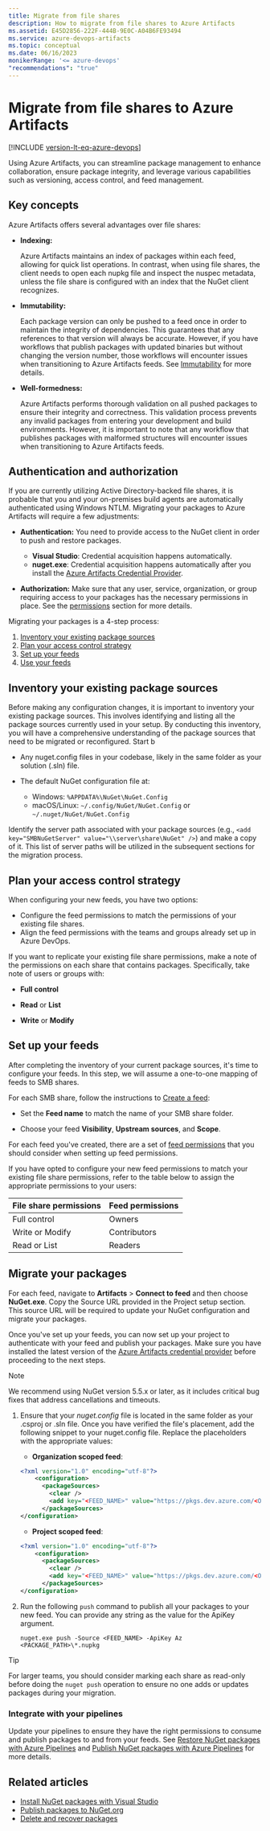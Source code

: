 ```yaml
---
title: Migrate from file shares
description: How to migrate from file shares to Azure Artifacts
ms.assetid: E45D2856-222F-444B-9E0C-A04B6FE93494
ms.service: azure-devops-artifacts
ms.topic: conceptual
ms.date: 06/16/2023
monikerRange: '<= azure-devops'
"recommendations": "true"
---
```


# Migrate from file shares to Azure Artifacts

[!INCLUDE [version-lt-eq-azure-devops](../../includes/version-lt-eq-azure-devops.md)]

Using Azure Artifacts, you can streamline package management to enhance collaboration, ensure package integrity, and leverage various capabilities such as versioning, access control, and feed management.

## Key concepts

Azure Artifacts offers several advantages over file shares:

- **Indexing:**

    Azure Artifacts maintains an index of packages within each feed, allowing for quick list operations. In contrast, when using file shares, the client needs to open each nupkg file and inspect the nuspec metadata, unless the file share is configured with an index that the NuGet client recognizes.

- **Immutability:** 

    Each package version can only be pushed to a feed once in order to maintain the integrity of dependencies. This guarantees that any references to that version will always be accurate. However, if you have workflows that publish packages with updated binaries but without changing the version number, those workflows will encounter issues when transitioning to Azure Artifacts feeds. See [Immutability](../artifacts-key-concepts.md#immutability) for more details.

- **Well-formedness:** 

    Azure Artifacts performs thorough validation on all pushed packages to ensure their integrity and correctness. This validation process prevents any invalid packages from entering your development and build environments. However, it is important to note that any workflow that publishes packages with malformed structures will encounter issues when transitioning to Azure Artifacts feeds.

## Authentication and authorization

If you are currently utilizing Active Directory-backed file shares, it is probable that you and your on-premises build agents are automatically authenticated using Windows NTLM. Migrating your packages to Azure Artifacts will require a few adjustments:

- **Authentication:** You need to provide access to the NuGet client in order to push and restore packages.
  - **Visual Studio**: Credential acquisition happens automatically.
  - **nuget.exe**: Credential acquisition happens automatically after you install the [Azure Artifacts Credential Provider](../nuget/nuget-exe.md).

- **Authorization:** Make sure that any user, service, organization, or group requiring access to your packages has the necessary permissions in place. See the [permissions](#plan-your-access-control-strategy) section for more details.


Migrating your packages is a 4-step process:

1. [Inventory your existing package sources](#inventory-your-existing-package-sources)
1. [Plan your access control strategy](#plan-your-access-control-strategy)
1. [Set up your feeds](#set-up-your-feeds)
1. [Use your feeds](#use-your-feeds)

## Inventory your existing package sources

Before making any configuration changes, it is important to inventory your existing package sources. This involves identifying and listing all the package sources currently used in your setup. By conducting this inventory, you will have a comprehensive understanding of the package sources that need to be migrated or reconfigured. Start b

- Any nuget.config files in your codebase, likely in the same folder as your solution (.sln) file.

- The default NuGet configuration file at:
  - Windows: `%APPDATA%\NuGet\NuGet.Config`
  - macOS/Linux: `~/.config/NuGet/NuGet.Config` or `~/.nuget/NuGet/NuGet.Config`

Identify the server path associated with your package sources (e.g., `<add key="SMBNuGetServer" value="\\server\share\NuGet" />`) and make a copy of it. This list of server paths will be utilized in the subsequent sections for the migration process.

## Plan your access control strategy

When configuring your new feeds, you have two options:

  - Configure the feed permissions to match the permissions of your existing file shares.
  - Align the feed permissions with the teams and groups already set up in Azure DevOps.

If you want to replicate your existing file share permissions, make a note of the permissions on each share that contains packages. Specifically, take note of users or groups with:

  - **Full control** 
  
  - **Read** or **List**
  
  - **Write** or **Modify** 

## Set up your feeds

After completing the inventory of your current package sources, it's time to configure your feeds. In this step, we will assume a one-to-one mapping of feeds to SMB shares.

For each SMB share, follow the instructions to [Create a feed](../get-started-nuget.md#create-a-feed):

- Set the **Feed name** to match the name of your SMB share folder.

- Choose your feed **Visibility**, **Upstream sources**, and **Scope**.

For each feed you've created, there are a set of [feed permissions](../feeds/feed-permissions.md) that you should consider when setting up feed permissions.

If you have opted to configure your new feed permissions to match your existing file share permissions, refer to the table below to assign the appropriate permissions to your users:

|            File share permissions          | Feed permissions |
|--------------------------------------------|------------------|
| Full control                               | Owners           |
| Write or Modify                            | Contributors     |
| Read or List                               | Readers          |

## Migrate your packages

For each feed, navigate to **Artifacts** > **Connect to feed** and then choose **NuGet.exe**. Copy the Source URL provided in the Project setup section. This source URL will be required to update your NuGet configuration and migrate your packages.

Once you've set up your feeds, you can now set up your project to authenticate with your feed and publish your packages. Make sure you have installed the latest version of the [Azure Artifacts credential provider](https://github.com/microsoft/artifacts-credprovider#azure-artifacts-credential-provider) before proceeding to the next steps. 

> [!NOTE]
> We recommend using NuGet version 5.5.x or later, as it includes critical bug fixes that address cancellations and timeouts.

1. Ensure that your *nuget.config* file is located in the same folder as your .csproj or .sln file. Once you have verified the file's placement, add the following snippet to your nuget.config file. Replace the placeholders with the appropriate values:

    - **Organization scoped feed**:
    
    ```xml
    <?xml version="1.0" encoding="utf-8"?>
        <configuration>
          <packageSources>
            <clear />
            <add key="<FEED_NAME>" value="https://pkgs.dev.azure.com/<ORGANIZATION_NAME>/_packaging/<FEED_NAME>/nuget/v3/index.json" />
          </packageSources>
    </configuration>
    ```

    - **Project scoped feed**:
    
    ```xml
    <?xml version="1.0" encoding="utf-8"?>
        <configuration>
          <packageSources>
            <clear />
            <add key="<FEED_NAME>" value="https://pkgs.dev.azure.com/<ORGANIZATION_NAME>/<PROJECT_NAME>/_packaging/<FEED_NAME>/nuget/v3/index.json" />
          </packageSources>
    </configuration>
    ```

1. Run the following `push` command to publish all your packages to your new feed. You can provide any string as the value for the ApiKey argument.

    ```Command
    nuget.exe push -Source <FEED_NAME> -ApiKey Az <PACKAGE_PATH>\*.nupkg
    ```

> [!TIP]
> For larger teams, you should consider marking each share as read-only before doing the `nuget push` operation to ensure no one adds or updates packages during your migration.  

### Integrate with your pipelines

Update your pipelines to ensure they have the right permissions to consume and publish packages to and from your feeds. See [Restore NuGet packages with Azure Pipelines](../../pipelines/packages/nuget-restore.md) and [Publish NuGet packages with Azure Pipelines](../../pipelines/artifacts/nuget.md) for more details.

## Related articles

- [Install NuGet packages with Visual Studio](./consume.md)
- [Publish packages to NuGet.org](./publish-to-nuget-org.md)
- [Delete and recover packages](../how-to/delete-and-recover-packages.md)